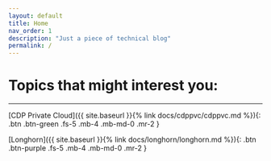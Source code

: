 ```yaml
---
layout: default
title: Home
nav_order: 1
description: "Just a piece of technical blog"
permalink: /
---
```


# Topics that might interest you:

---

[CDP Private Cloud]({{ site.baseurl }}{% link docs/cdppvc/cdppvc.md %}){: .btn .btn-green .fs-5 .mb-4 .mb-md-0 .mr-2 }

[Longhorn]({{ site.baseurl }}{% link docs/longhorn/longhorn.md %}){: .btn .btn-purple .fs-5 .mb-4 .mb-md-0 .mr-2 }





